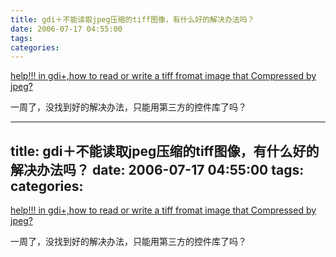 ```yaml
---
title: gdi＋不能读取jpeg压缩的tiff图像，有什么好的解决办法吗？
date: 2006-07-17 04:55:00
tags: 
categories: 
---
```

[help!!! in gdi+,how to read or write a tiff fromat image that Compressed by
jpeg?
](http://community.csdn.net/Expert/topic/4885/4885048.xml?temp=3.075808E-02)  
  
一周了，没找到好的解决办法，只能用第三方的控件库了吗？

---
title: gdi＋不能读取jpeg压缩的tiff图像，有什么好的解决办法吗？
date: 2006-07-17 04:55:00
tags: 
categories: 
---
[help!!! in gdi+,how to read or write a tiff fromat image that Compressed by
jpeg?
](http://community.csdn.net/Expert/topic/4885/4885048.xml?temp=3.075808E-02)  
  
一周了，没找到好的解决办法，只能用第三方的控件库了吗？

